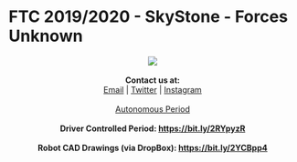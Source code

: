 # FTC 2019/2020 - SkyStone - Forces Unknown

<p align = "center">
  <img src = "https://cdn.discordapp.com/attachments/643278144207454210/646138298602881034/FORCES-UNKNOWN_VER-PURPLE.png">
  <br><br>
  <b>Contact us at:</b><br>
  <a href = "forcesunknown16267@gmail.com">Email</a> |
  <a href = "https://twitter.com/ForcesFtc">Twitter</a> |
  <a href = "https://www.instagram.com/ftcforcesunknown/">Instagram</a> 
  <br><br>
  <a href = "https://github.com/Pooky436/FTC-2019-2020---Main-Code/tree/master/Autonomous%20Period">Autonomous Period</a>
  <br><br>
  <b>Driver Controlled Period: <b/><a href = "Driver_Period">https://bit.ly/2RYpyzR</a>
  <br><br>
  <b>Robot CAD Drawings (via DropBox): <b/><a href = "Driver_Period">https://bit.ly/2YCBpp4</a>
</p>
